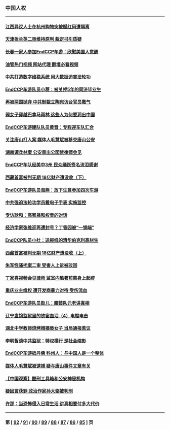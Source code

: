 ### 中国人权
---
#### [江西异议人士在杭州购物突被赋红码遭隔离](../../pages/ncid278/n13802167.md?08150445) 
#### [天津张兰英二审维持原判 裁定书引质疑](../../pages/ncid278/n13802123.md?08150445) 
#### [长春一家人参加EndCCP车游：欣慰美国人觉醒](../../pages/ncid278/n13801543.md?08150445) 
#### [油管热门视频 网站代理 翻墙必看视频](http://209.222.30.114:81/youtube.html?08150445)
#### [中共打造数字维稳系统 用大数据迫害法轮功](../../pages/ncid278/n13799087.md?08150445) 
#### [EndCCP车游队员小蒋：被关押5年的同济毕业生](../../pages/ncid278/n13801538.md?08150445) 
#### [再被两国抛弃 中共制裁立陶宛访台官员撒气](../../pages/ncid278/n13801476.md?08150445) 
#### [弱女子穿越巴拿马雨林 这些人为何要润出中国](../../pages/ncid278/n13801261.md?08150445) 
#### [EndCCP车游建队队员黄晋：专程迎车队汇合](../../pages/ncid278/n13800298.md?08150445) 
#### [关注唐山打人案 媒体人毛慧斌被移交唐山公安](../../pages/ncid278/n13801163.md?08150445) 
#### [湖南谭兵林案 公安局出公函禁律师会见](../../pages/ncid278/n13801154.md?08150445) 
#### [EndCCP车队经美中3州 民众踊跃签名流泪感谢](../../pages/ncid278/n13800967.md?08150445) 
#### [西藏首富被判无期 18亿财产遭没收（下）](../../pages/ncid278/n13800872.md?08150445) 
#### [EndCCP车游队员海燕：放下生意参加四次车游](../../pages/ncid278/n13800772.md?08150445) 
#### [中共强迫法轮功学员戴电子手表 实施监控](../../pages/ncid278/n13800403.md?08150445) 
#### [专访耿和：高智晟和权贵的对话](../../pages/ncid278/n13800480.md?08150445) 
#### [经济学家张维迎再遭封号？丁香园被“一锅端”](../../pages/ncid278/n13800289.md?08150445) 
#### [EndCCP队员小杜：送报纸的清华伯克利高材生](../../pages/ncid278/n13800311.md?08150445) 
#### [西藏首富被判无期 18亿财产遭没收（上）](../../pages/ncid278/n13800374.md?08150445) 
#### [朱军性骚扰案二审 受害人上诉被驳回](../../pages/ncid278/n13800163.md?08150445) 
#### [丁家喜视频会见律师 监室内酷暑煎熬身上起疹](../../pages/ncid278/n13800157.md?08150445) 
#### [重庆业主维权 遭开发商暴力对待 受伤流血](../../pages/ncid278/n13800230.md?08150445) 
#### [EndCCP车游队员勋儿：腰鼓队元老讲真相](../../pages/ncid278/n13799669.md?08150445) 
#### [辽宁盘锦监狱里的铁窗血泪（4）电棍电击](../../pages/ncid278/n13798789.md?08150445) 
#### [湖北中学教师烧烤摊猥亵女子 当局通报惹议](../../pages/ncid278/n13799580.md?08150445) 
#### [李明哲谈中共监狱：特权横行 是社会缩影](../../pages/ncid278/n13799212.md?08150445) 
#### [EndCCP车游抵丹佛 科州人：与中国人是一个整体](../../pages/ncid278/n13798911.md?08150445) 
#### [媒体人毛慧斌被逮捕 疑与唐山事件文章有关](../../pages/ncid278/n13799002.md?08150445) 
#### [【中国观察】酷刑工具箱和公安神秘机构](../../pages/ncid278/n13798499.md?08150445) 
#### [疑因言获罪 政治作家孙大骆被判刑](../../pages/ncid278/n13798464.md?08150445) 
#### [许那：当恐怖侵入日常生活 讲真相要付多大代价](../../pages/ncid278/n13798299.md?08150445) 

---
#### 第 [ [92](./92.md?08150445) / [91](./91.md?08150445) / [90](./90.md?08150445) / [89](./89.md?08150445) / [88](./88.md?08150445) / [87](./87.md?08150445) / [86](./86.md?08150445) / [85](./85.md?08150445) ] 页
